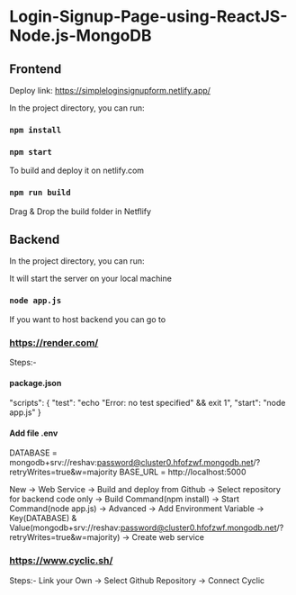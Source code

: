 # Login-Signup-Page-using-ReactJS-Node.js-MongoDB

## Frontend

Deploy link: https://simpleloginsignupform.netlify.app/

In the project directory, you can run:

### `npm install`
### `npm start`

To build and deploy it on netlify.com
### `npm run build`

 Drag & Drop the build folder in Netflify


## Backend

In the project directory, you can run:

It will start the server on your local machine
### `node app.js`

If you want to host backend you can go to 
### https://render.com/
Steps:-
#### package.json
"scripts": {
    "test": "echo \"Error: no test specified\" && exit 1",
    "start": "node app.js"
  }
  
#### Add file .env
DATABASE = mongodb+srv://reshav:password@cluster0.hfofzwf.mongodb.net/?retryWrites=true&w=majority
BASE_URL = http://localhost:5000

New -> Web Service -> Build and deploy from Github -> Select repository for backend code only -> Build Command(npm install) -> Start Command(node app.js) -> Advanced -> Add Environment Variable -> Key(DATABASE) & Value(mongodb+srv://reshav:password@cluster0.hfofzwf.mongodb.net/?retryWrites=true&w=majority) -> Create web service


### https://www.cyclic.sh/
Steps:-
Link your Own -> Select Github Repository -> Connect Cyclic
